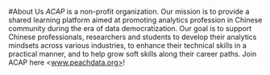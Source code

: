#About Us
*ACAP* is a non-profit organization. Our mission is to provide a shared learning platform aimed at promoting analytics profession in Chinese community during the era of data democratization. Our goal is to support Chinese professionals, researchers and students to develop their analytics mindsets across various industries, to enhance their technical skills in a practical manner, and to help grow soft skills along their career paths. Join ACAP here <www.peachdata.org>!
